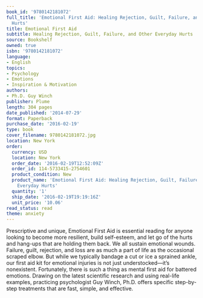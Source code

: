 ```yaml
---
book_id: '9780142181072'
full_title: 'Emotional First Aid: Healing Rejection, Guilt, Failure, and Other Everyday
  Hurts'
title: Emotional First Aid
subtitle: Healing Rejection, Guilt, Failure, and Other Everyday Hurts
source: Bookshelf
owned: true
isbn: '9780142181072'
language:
- English
topics:
- Psychology
- Emotions
- Inspiration & Motivation
authors:
- Ph.D. Guy Winch
publisher: Plume
length: 304 pages
date_published: '2014-07-29'
format: Paperback
purchase_date: '2016-02-19'
type: book
cover_filename: 9780142181072.jpg
location: New York
order:
  currency: USD
  location: New York
  order_date: '2016-02-19T12:52:09Z'
  order_id: 114-5733415-2754601
  product_condition: New
  product_name: 'Emotional First Aid: Healing Rejection, Guilt, Failure, and Other
    Everyday Hurts'
  quantity: '1'
  ship_date: '2016-02-19T19:19:16Z'
  unit_price: '10.06'
read_status: read
theme: anxiety
---
```

Prescriptive and unique, Emotional First Aid is essential reading for anyone looking to become more resilient, build self-esteem, and let go of the hurts and hang-ups that are holding them back.
We all sustain emotional wounds. Failure, guilt, rejection, and loss are as much a part of life as the occasional scraped elbow. But while we typically bandage a cut or ice a sprained ankle, our first aid kit for emotional injuries is not just understocked—it’s nonexistent.
Fortunately, there is such a thing as mental first aid for battered emotions. Drawing on the latest scientific research and using real-life examples, practicing psychologist Guy Winch, Ph.D. offers specific step-by-step treatments that are fast, simple, and effective.

